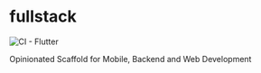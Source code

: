 # fullstack

![CI - Flutter](https://github.com/fishi0x01/fullstack/workflows/CI%20-%20Flutter/badge.svg)

Opinionated Scaffold for Mobile, Backend and Web Development

